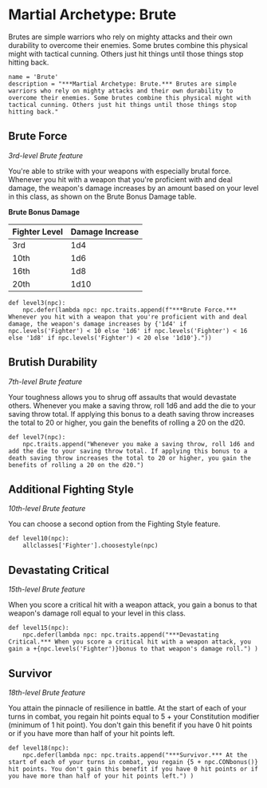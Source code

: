 # Martial Archetype: Brute
Brutes are simple warriors who rely on mighty attacks and their own durability to overcome their enemies. Some brutes combine this physical might with tactical cunning. Others just hit things until those things stop hitting back.

```
name = 'Brute'
description = "***Martial Archetype: Brute.*** Brutes are simple warriors who rely on mighty attacks and their own durability to overcome their enemies. Some brutes combine this physical might with tactical cunning. Others just hit things until those things stop hitting back."
```

## Brute Force
*3rd-level Brute feature*

You're able to strike with your weapons with especially brutal force. Whenever you hit with a weapon that you're proficient with and deal damage, the weapon's damage increases by an amount based on your level in this class, as shown on the Brute Bonus Damage table.

**Brute Bonus Damage**

Fighter Level | Damage Increase
------------- | ---------------
3rd | 1d4
10th | 1d6
16th | 1d8
20th | 1d10

```
def level3(npc):
    npc.defer(lambda npc: npc.traits.append(f"***Brute Force.*** Whenever you hit with a weapon that you're proficient with and deal damage, the weapon's damage increases by {'1d4' if npc.levels('Fighter') < 10 else '1d6' if npc.levels('Fighter') < 16 else '1d8' if npc.levels('Fighter') < 20 else '1d10'}."))
```

## Brutish Durability
*7th-level Brute feature*

Your toughness allows you to shrug off assaults that would devastate others. Whenever you make a saving throw, roll 1d6 and add the die to your saving throw total. If applying this bonus to a death saving throw increases the total to 20 or higher, you gain the benefits of rolling a 20 on the d20.

```
def level7(npc):
    npc.traits.append("Whenever you make a saving throw, roll 1d6 and add the die to your saving throw total. If applying this bonus to a death saving throw increases the total to 20 or higher, you gain the benefits of rolling a 20 on the d20.")
```

## Additional Fighting Style
*10th-level Brute feature*

You can choose a second option from the Fighting Style feature.

```
def level10(npc):
    allclasses['Fighter'].choosestyle(npc)
```

## Devastating Critical
*15th-level Brute feature*

When you score a critical hit with a weapon attack, you gain a bonus to that weapon's damage roll equal to your level in this class.

```
def level15(npc):
    npc.defer(lambda npc: npc.traits.append("***Devastating Critical.*** When you score a critical hit with a weapon attack, you gain a +{npc.levels('Fighter')}bonus to that weapon's damage roll.") )
```


## Survivor
*18th-level Brute feature*

You attain the pinnacle of resilience in battle. At the start of each of your turns in combat, you regain hit points equal to 5 + your Constitution modifier (minimum of 1 hit point). You don't gain this benefit if you have 0 hit points or if you have more than half of your hit points left.

```
def level18(npc):
    npc.defer(lambda npc: npc.traits.append("***Survivor.*** At the start of each of your turns in combat, you regain {5 + npc.CONbonus()} hit points. You don't gain this benefit if you have 0 hit points or if you have more than half of your hit points left.") )
```
